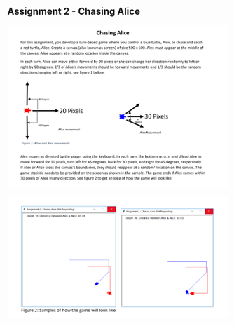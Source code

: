 
## Assignment 2 - Chasing Alice

![Cap 1](https://github.com/jasminecronin/intro-to-cs-I/blob/master/Coursework/Assignments/Assignment%202/assignment2-1.png)

![Cap 2](https://github.com/jasminecronin/intro-to-cs-I/blob/master/Coursework/Assignments/Assignment%202/assignment2-2.png)
